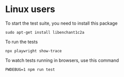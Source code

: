 # Linux users

To start the test suite, you need to install this package 

```
sudo apt-get install libenchant1c2a
```

To run the tests

```
npx playwright show-trace
```

To watch tests running in browsers, use this command

```
PWDEBUG=1 npm run test
```

